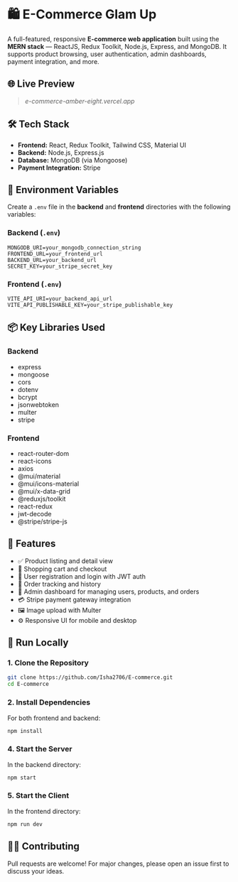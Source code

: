 # 🛍️ E-Commerce Glam Up

A full-featured, responsive **E-commerce web application** built using the **MERN stack** — ReactJS, Redux Toolkit, Node.js, Express, and MongoDB. It supports product browsing, user authentication, admin dashboards, payment integration, and more.

## 🌐 Live Preview

> _e-commerce-amber-eight.vercel.app_

## 🛠 Tech Stack

- **Frontend:** React, Redux Toolkit, Tailwind CSS, Material UI
- **Backend:** Node.js, Express.js
- **Database:** MongoDB (via Mongoose)
- **Payment Integration:** Stripe

## 🔐 Environment Variables

Create a `.env` file in the **backend** and **frontend** directories with the following variables:

### Backend (`.env`)
```env
MONGODB_URI=your_mongodb_connection_string
FRONTEND_URL=your_frontend_url
BACKEND_URL=your_backend_url
SECRET_KEY=your_stripe_secret_key
```

### Frontend (`.env`)
```env
VITE_API_URI=your_backend_api_url
VITE_API_PUBLISHABLE_KEY=your_stripe_publishable_key
```

## 📦 Key Libraries Used

### Backend
- express
- mongoose
- cors
- dotenv
- bcrypt
- jsonwebtoken
- multer
- stripe

### Frontend
- react-router-dom
- react-icons
- axios
- @mui/material
- @mui/icons-material
- @mui/x-data-grid
- @reduxjs/toolkit
- react-redux
- jwt-decode
- @stripe/stripe-js

## 🧪 Features
- ✅ Product listing and detail view
- 🛒 Shopping cart and checkout
- 👤 User registration and login with JWT auth
- 🧾 Order tracking and history
- 🔐 Admin dashboard for managing users, products, and orders
- 💳 Stripe payment gateway integration
- 🖼️ Image upload with Multer
- ⚙️ Responsive UI for mobile and desktop

## 🏁 Run Locally

### 1. Clone the Repository

   ```bash
   git clone https://github.com/Isha2706/E-commerce.git
   cd E-commerce
   ```
   
### 2. Install Dependencies

   For both frontend and backend:
   ```bash
   npm install
   ```
   
### 4. Start the Server

   In the backend directory:
   ```bash
   npm start
   ```
   
### 5. Start the Client
   
   In the frontend directory:
   ```bash
   npm run dev
   ```

## 👨‍💻 Contributing

Pull requests are welcome! For major changes, please open an issue first to discuss your ideas.

